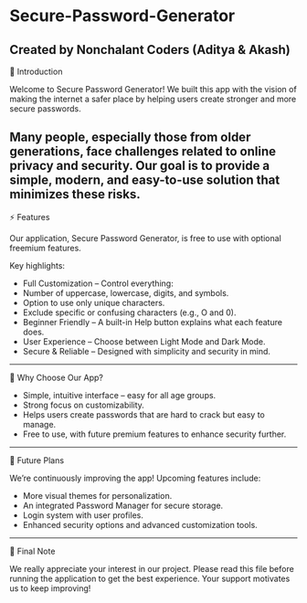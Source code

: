 # Secure-Password-Generator
Created by Nonchalant Coders (Aditya & Akash)
------------------------------------------------------------------------

📖 Introduction

Welcome to Secure Password Generator!
We built this app with the vision of making the internet a safer place
by helping users create stronger and more secure passwords.

Many people, especially those from older generations, face challenges
related to online privacy and security. Our goal is to provide a simple,
modern, and easy-to-use solution that minimizes these risks.
------------------------------------------------------------------------

⚡ Features

Our application, Secure Password Generator, is free to use with optional
freemium features.

Key highlights:
- Full Customization – Control everything:
- Number of uppercase, lowercase, digits, and symbols.
- Option to use only unique characters.
- Exclude specific or confusing characters (e.g., O and 0).
- Beginner Friendly – A built-in Help button explains what each feature
does.
- User Experience – Choose between Light Mode and Dark Mode.
- Secure & Reliable – Designed with simplicity and security in mind.
------------------------------------------------------------------------

🚀 Why Choose Our App?

-   Simple, intuitive interface – easy for all age groups.
-   Strong focus on customizability.
-   Helps users create passwords that are hard to crack but easy to
    manage.
-   Free to use, with future premium features to enhance security
    further.
------------------------------------------------------------------------

🔮 Future Plans

We’re continuously improving the app! Upcoming features include:
- More visual themes for personalization.
- An integrated Password Manager for secure storage.
- Login system with user profiles.
- Enhanced security options and advanced customization tools.
------------------------------------------------------------------------

🙏 Final Note

We really appreciate your interest in our project. Please read this file
before running the application to get the best experience. Your support
motivates us to keep improving!

